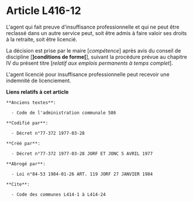 # Article L416-12

L'agent qui fait preuve d'insuffisance professionnelle et qui ne peut être reclassé dans un autre service peut, soit être
admis à faire valoir ses droits à la retraite, soit être licencié.

La décision est prise par le maire [*compétence*] après avis du conseil de discipline [**]conditions de forme[**], suivant la
procédure prévue au chapitre IV du présent titre [*relatif aux emplois permanents à temps complet*].

L'agent licencié pour insuffisance professionnelle peut recevoir une indemnité de licenciement.

**Liens relatifs à cet article**

	**Anciens textes**:

	  - Code de l'administration communale 586

	**Codifié par**:

	  - Décret n°77-372 1977-03-28

	**Créé par**:

	  - Décret n°77-372 1977-03-28 JORF ET JONC 5 AVRIL 1977

	**Abrogé par**:

	  - Loi n°84-53 1984-01-26 ART. 119 JORF 27 JANVIER 1984

	**Cite**:

	  - Code des communes L414-1 à L414-24
